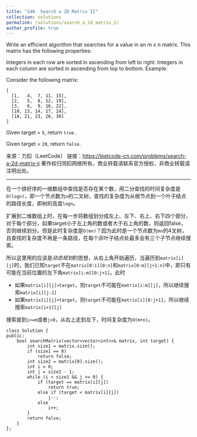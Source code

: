 ```yaml
---
title: "240. Search a 2D Matrix II"
collection: solutions
permalink: /solutions/search_a_2d_matrix_2/
author_profile: true
---
```



Write an efficient algorithm that searches for a value in an m x n matrix. This matrix has the following properties:

Integers in each row are sorted in ascending from left to right.
Integers in each column are sorted in ascending from top to bottom.
Example:

Consider the following matrix:

```
[
  [1,   4,  7, 11, 15],
  [2,   5,  8, 12, 19],
  [3,   6,  9, 16, 22],
  [10, 13, 14, 17, 24],
  [18, 21, 23, 26, 30]
]
```

Given target = `5`, return `true.`

Given target = `20`, return `false`.



来源：力扣（LeetCode）
链接：https://leetcode-cn.com/problems/search-a-2d-matrix-ii
著作权归领扣网络所有。商业转载请联系官方授权，非商业转载请注明出处。

---
在一个排好序的一维数组中查找是否存在某个数，用二分查找的时间复杂度是`O(logn)`，即一个节点数为`n`的二叉树，查找的复杂度为从根节点到一个叶子结点的路径长度，即树的高度`logn`。

扩展到二维数组上时，在每一步将数组划分成左上、左下、右上、右下四个部分，对于每个部分，如果target小于左上角的数或者大于右上角的数，则返回false，否则继续划分。但是此时复杂度是`O(mn)`？因为此时是一个节点数为`mn`的4叉树，且查找的复杂度不再是一条路径，在每个非叶子结点处最多会有三个子节点继续搜索。

所以这里用的应该是*动态规划*的思想，从右上角开始遍历，当遍历到`matrix[i][j]`时，我们已知`target`不在`matrix[0:i][0:n]`和`matrix[0:m][j+1:n]`中，即只有可能在当前位置的左下角`matrix[i:m][0:j+1]`。此时
* 如果`matrix[i][j]>target`，则`target`不可能在`matrix[i:m][j]`，所以继续搜索`matrix[i][j-1]`
* 如果`matrix[i][j]<target`，则`target`不可能在`matrix[i][0:j+1]`，所以继续搜索`matrix[i+1][j]`

搜索直到`i>=m`或者`j<0`，从右上走到左下，时间复杂度为`O(m+n)`。

```
class Solution {
public:
    bool searchMatrix(vector<vector<int>>& matrix, int target) {
        int size1 = matrix.size();
        if (size1 == 0)
            return false;
        int size2 = matrix[0].size();
        int i = 0;
        int j = size2 - 1;
        while (i < size1 && j >= 0) {
            if (target == matrix[i][j])
                return true;
            else if (target < matrix[i][j])
                j--;
            else 
                i++;
        }
        return false;
    }
};
```